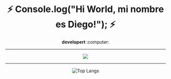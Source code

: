 ### <h1 align="center"><b> :zap: Console.log("Hi World, mi nombre es Diego!"); :zap: </b></h1>
<p align="center"><b> developert </b> :computer:</p>

<hr>
<p align="center"><img src="https://github-readme-stats.vercel.app/api?username=diegolu7&&show_icons=true&title_color=FEFEFE&icon_color=FFC83D&text_color=9E9E9E&bg_color=151515&count_private=true"></p> 
<hr>

<div align="center">

![Top Langs](https://github-readme-stats.vercel.app/api/top-langs/?username=diegolu7&layout=compact&bg_color=151515&text_color=9E9E9E&title_color=FEFEFE) </div>

<!--
**diegolu7/diegolu7** is a ✨ _special_ ✨ repository because its `README.md` (this file) appears on your GitHub profile.

Here are some ideas to get you started:

- 🔭 I’m currently working on ...
- 🌱 I’m currently learning ...
- 👯 I’m looking to collaborate on ...
- 🤔 I’m looking for help with ...
- 💬 Ask me about ...
- 📫 How to reach me: ...
- 😄 Pronouns: ...
- ⚡ Fun fact: ...
-->    
